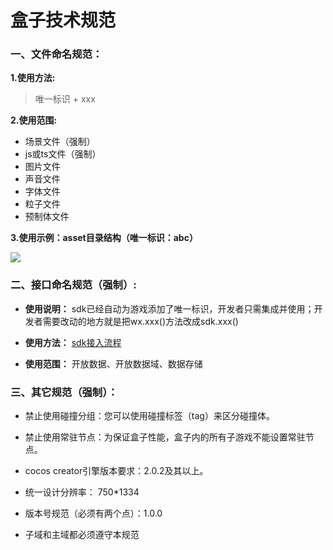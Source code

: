
# 盒子技术规范

### 一、文件命名规范：

**1.使用方法:** 

> 唯一标识 + xxx

**2.使用范围:**
- 场景文件（强制）
- js或ts文件（强制）
- 图片文件
- 声音文件
- 字体文件
- 粒子文件
- 预制体文件


**3.使用示例：asset目录结构（唯一标识：abc）**

![](https://laixiao.github.io/gamebox/doc/gamebox.png)


### 二、接口命名规范（强制）:

- **使用说明：** sdk已经自动为游戏添加了唯一标识，开发者只需集成并使用；开发者需要改动的地方就是把wx.xxx()方法改成sdk.xxx()

- **使用方法：** [sdk接入流程](https://laixiao.github.io/gamebox/doc/sdk-doc "sdk接入流程")

- **使用范围：** 开放数据、开放数据域、数据存储


### 三、其它规范（强制）：

- 禁止使用碰撞分组：您可以使用碰撞标签（tag）来区分碰撞体。

- 禁止使用常驻节点：为保证盒子性能，盒子内的所有子游戏不能设置常驻节点。

- cocos creator引擎版本要求：2.0.2及其以上。

- 统一设计分辨率： 750*1334

- 版本号规范（必须有两个点）：1.0.0

- 子域和主域都必须遵守本规范

